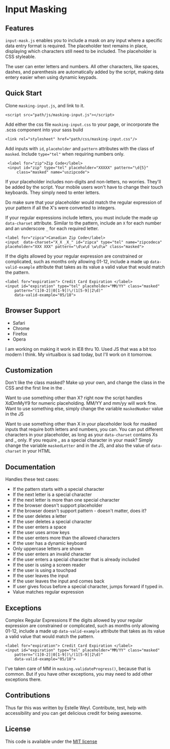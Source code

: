 Input Masking
=====================

## Features

`input-mask.js` enables you to include a mask on any input where a specific data entry format is required. The placeholder text remains in place, displaying which characters still need to be included. The placeholder is CSS styleable.

The user can enter letters and numbers. All other characters, like spaces, dashes, and parenthesis are automatically added by the script, making data entery easier when using dynamic keypads.



## Quick Start

Clone `masking-input.js`, and link to it.

	<script src="path/js/masking-input.js"></script>

Add either the css file `masking-input.css` to your page, or incorporate the .scss component into your sass build

	<link rel="stylesheet" href="path/css/masking-input.css"/>

Add inputs with `id`, `placeholder` and `pattern` attributes with the class of `masked`. Include `type="tel"` when requiring numbers only.

	 <label for="zip">Zip Code</label>
  	 <input id="zip" type="tel" placeholder="XXXXX" pattern="\d{5}" 
  	     class="masked" name="uszipcode"> 

If your placeholder includes non-digits and non-letters, no worries. They'll be added by the script. Your mobile users won't have to change their touch keyboards. They simply need to enter letters. 

Do make sure that your placeholder would match the regular expression of your pattern if all the X's were converted to integers. 

If your regular expressions include letters, you must include the made up `data-charset` attribute. Similar to the pattern, include an `X` for each number and an underscore `_` for each required letter.

	<label for="zipca">Canadian Zip Code</label>
  	<input  data-charset="X_X _X_" id="zipca" type="tel" name="zipcodeca" placeholder="XXX XXX" pattern="\d\w\d \w\d\w" class="masked">
  	
If the digits allowed by your regular expression are constrained or complicated, such as months only allowing 01-12, include a made up `data-valid-example` attribute that takes as its value a valid value that would match the pattern.

	<label for="expiration"> Credit Card Expiration </label>
    <input id="expiration" type="tel" placeholder="MM/YY" class="masked" 
    	pattern="(1[0-2]|0[1-9])\/(1[5-9]|2\d)" 
    	data-valid-example="05/18"> 
	

## Browser Support

* Safari
* Chrome
* Firefox
* Opera

I am working on making it work in IE8 thru 10. Used JS that was a bit too modern I think. My virtualbox is sad today, but I'll work on it tomorrow. 

## Customization

Don't like the class masked? Make up your own, and change the class in the CSS and the first line in the .

Want to use something other than X? right now the script handles XdDmMyY9 for numeric placeholding. MM/YY and mm/yy will work fine. Want to use something else, simply change the variable `maskedNumber` value in the JS

Want to use something other than X in your placeholder look for masked inputs that require both letters and numbers, you can. You can put different characters in your placeholder, as long as your `data-charset` contains Xs and _ only. If you require _ as a special character in your mask? Simply change the variable `maskedLetter` and in the JS, and also the value of `data-charset` in your HTML
## Documentation

Handles these test cases:

* If the pattern starts with a special character 
* If the next letter is a special character 
* If the next letter is more than one special character 
* If the browser doesn't support placeholder 
* If the browser doesn't support pattern - doesn't matter, does it?
* If the user deletes a letter 
* If the user deletes a special character 
* If the user enters a space 
* If the user uses arrow keys 
* If the user enters more than the allowed characters 
* If the user has a dynamic keyboard 
* Only uppercase letters are shown
* If the user enters an invalid character 
* if the user enters a special character that is already included
* If the user is using a screen reader
* If the user is using a touchpad
* If the user leaves the input
* If the user leaves the input and comes back
* If user gives focus before a special character, jumps forward if typed in.
* Value matches regular expression

## Exceptions

Complex Regular Expressions
If the digits allowed by your regular expression are constrained or complicated, such as months only allowing 01-12, include a made up `data-valid-example` attribute that takes as its value a valid value that would match the pattern.

	<label for="expiration"> Credit Card Expiration </label>
    <input id="expiration" type="tel" placeholder="MM/YY" class="masked" 
    	pattern="(1[0-2]|0[1-9])\/(1[5-9]|2\d)" 
    	data-valid-example="05/18"> 
    	
I've taken care of MM in `masking.validateProgress()`, because that is common. But if you have other exceptions, you may need to add other exceptions there.

## Contributions

Thus far this was written by Estelle Weyl. Contribute, test, help with accessibility and you can get delicious credit for being awesome.

## License

This code is available under the [MIT license](LICENSE)

